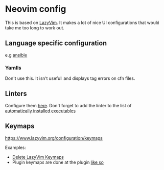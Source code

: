 # Neovim config

This is based on [LazyVim](https://github.com/LazyVim/LazyVim). It makes a lot of nice UI configurations that would take me too long to work out.

## Language specific configuration
e.g [ansible](http://www.lazyvim.org/extras/lang/ansible)

### Yamlls
Don't use this.  It isn't usefull and displays tag errors on cfn files.

## Linters

Configure them [here](./lua/plugins/lint.lua).  Don't forget to add the linter to the list of [automatically installed executables](./lua/plugins/lsp.lua)

## Keymaps

https://www.lazyvim.org/configuration/keymaps

Examples:
- [Delete LazyVim Keymaps](https://github.com/tlelson/nvim/blob/7746897bea8df019cc09c4204e53181331b7bd67/lua/config/keymaps.lua#L5-L8)
- Plugin keymaps are done at the plugin [like so](https://github.com/tlelson/nvim/blob/7746897bea8df019cc09c4204e53181331b7bd67/lua/plugins/core.lua#L12-L17)
